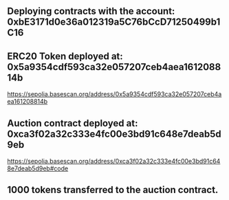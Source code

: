 ## Deploying contracts with the account: 0xbE3171d0e36a012319a5C76bCcD71250499b1C16

## ERC20 Token deployed at: 0x5a9354cdf593ca32e057207ceb4aea161208814b
https://sepolia.basescan.org/address/0x5a9354cdf593ca32e057207ceb4aea161208814b

## Auction contract deployed at: 0xca3f02a32c333e4fc00e3bd91c648e7deab5d9eb
https://sepolia.basescan.org/address/0xca3f02a32c333e4fc00e3bd91c648e7deab5d9eb#code
## 1000 tokens transferred to the auction contract.